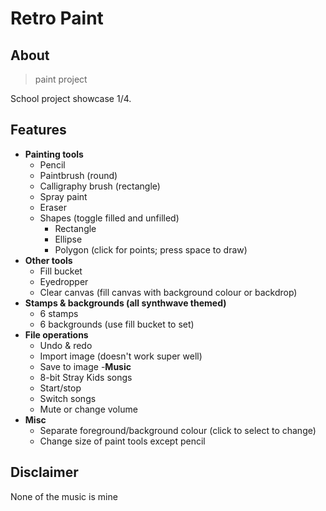 # Retro Paint

## About

> paint project

School project showcase 1/4.

## Features

- **Painting tools**
  - Pencil
  - Paintbrush (round)
  - Calligraphy brush (rectangle)
  - Spray paint
  - Eraser
  - Shapes (toggle filled and unfilled)
    - Rectangle
    - Ellipse
    - Polygon (click for points; press space to draw)
- **Other tools**
  - Fill bucket
  - Eyedropper
  - Clear canvas (fill canvas with background colour or backdrop)
- **Stamps & backgrounds (all synthwave themed)**
  - 6 stamps
  - 6 backgrounds (use fill bucket to set)
- **File operations**
  - Undo & redo
  - Import image (doesn't work super well)
  - Save to image
-**Music**
  - 8-bit Stray Kids songs
  - Start/stop
  - Switch songs
  - Mute or change volume
- **Misc**
  - Separate foreground/background colour (click to select to change)
  - Change size of paint tools except pencil

## Disclaimer

None of the music is mine